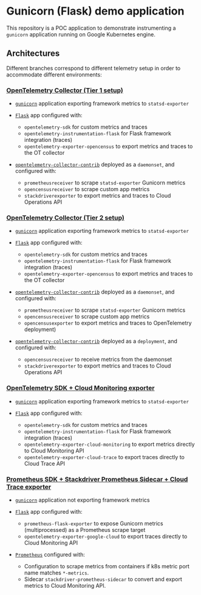 # Gunicorn (Flask) demo application

This repository is a POC application to demonstrate instrumenting a `gunicorn`
application running on Google Kubernetes engine.

## Architectures
Different branches correspond to different telemetry setup in order to accommodate different environments:

### [OpenTelemetry Collector (Tier 1 setup)](https://github.com/ocervell/gunicorn-opentelemetry-poc/tree/arch/otel-agent)

  * [`gunicorn`](https://github.com/benoitc/gunicorn) application exporting framework metrics to `statsd-exporter`


  * [`Flask`](https://github.com/pallets/flask) app configured with:
    * `opentelemetry-sdk` for custom metrics and traces
    * `opentelemetry-instrumentation-flask` for Flask framework integration (traces)
    * `opentelemetry-exporter-opencensus` to export metrics and traces to the OT collector


  * [`opentelemetry-collector-contrib`](https://github.com/open-telemetry/opentelemetry-collector-contrib) deployed as a `daemonset`, and configured with:
    * `prometheusreceiver` to scrape `statsd-exporter` Gunicorn metrics
    * `opencensusreceiver` to scrape custom app metrics
    * `stackdriverexporter` to export metrics and traces to Cloud Operations API

### [OpenTelemetry Collector (Tier 2 setup)](https://github.com/ocervell/gunicorn-opentelemetry-poc/tree/arch/otel-agent-collector)

  * [`gunicorn`](https://github.com/benoitc/gunicorn) application exporting framework metrics to `statsd-exporter`


  * [`Flask`](https://github.com/pallets/flask) app configured with:
    * `opentelemetry-sdk` for custom metrics and traces
    * `opentelemetry-instrumentation-flask` for Flask framework integration (traces)
    * `opentelemetry-exporter-opencensus` to export metrics and traces to the OT collector


  * [`opentelemetry-collector-contrib`](https://github.com/open-telemetry/opentelemetry-collector-contrib) deployed as a `daemonset`, and configured with:
    * `prometheusreceiver` to scrape `statsd-exporter` Gunicorn metrics
    * `opencensusreceiver` to scrape custom app metrics
    * `opencensusexporter` to export metrics and traces to OpenTelemetry deployment)


  * [`opentelemetry-collector-contrib`](https://github.com/open-telemetry/opentelemetry-collector-contrib) deployed as a `deployment`, and configured with:
    * `opencensusreceiver` to receive metrics from the daemonset
    * `stackdriverexporter` to export metrics and traces to Cloud Operations API

### [OpenTelemetry SDK + Cloud Monitoring exporter](https://github.com/ocervell/gunicorn-opentelemetry-poc/tree/arch/otel-sdk-cloudops)

  * [`gunicorn`](https://github.com/benoitc/gunicorn) application exporting framework metrics to `statsd-exporter`


  * [`Flask`](https://github.com/pallets/flask) app configured with:
    * `opentelemetry-sdk` for custom metrics and traces
    * `opentelemetry-instrumentation-flask` for Flask framework integration (traces)
    * `opentelemetry-exporter-cloud-monitoring` to export metrics directly to Cloud Monitoring API
    * `opentelemetry-exporter-cloud-trace` to export traces directly to Cloud Trace API

### [Prometheus SDK + Stackdriver Prometheus Sidecar + Cloud Trace exporter](https://github.com/ocervell/gunicorn-opentelemetry-poc/tree/arch/prometheus)

  * [`gunicorn`](https://github.com/benoitc/gunicorn) application not exporting framework metrics


  * [`Flask`](https://github.com/pallets/flask) app configured with:
    * `prometheus-flask-exporter` to expose Gunicorn metrics (multiprocessed) as a Prometheus scrape target
    * `opentelemetry-exporter-google-cloud` to export traces directly to Cloud Monitoring API


  * [`Prometheus`](https://github.com/prometheus/prometheus) configured with:
    * Configuration to scrape metrics from containers if k8s metric port name matches `*-metrics`.
    * Sidecar `stackdriver-prometheus-sidecar` to convert and export metrics to Cloud Monitoring API.

